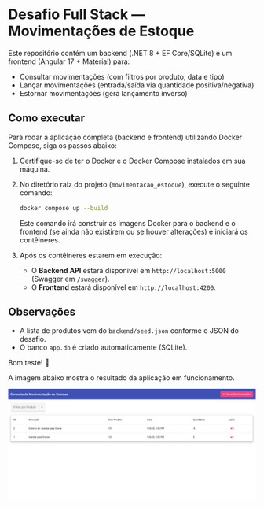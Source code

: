 # Desafio Full Stack — Movimentações de Estoque

Este repositório contém um backend (.NET 8 + EF Core/SQLite) e um frontend (Angular 17 + Material) para:
- Consultar movimentações (com filtros por produto, data e tipo)
- Lançar movimentações (entrada/saída via quantidade positiva/negativa)
- Estornar movimentações (gera lançamento inverso)

## Como executar

Para rodar a aplicação completa (backend e frontend) utilizando Docker Compose, siga os passos abaixo:

1.  Certifique-se de ter o Docker e o Docker Compose instalados em sua máquina.
2.  No diretório raiz do projeto (`movimentacao_estoque`), execute o seguinte comando:

    ```bash
    docker compose up --build
    ```

    Este comando irá construir as imagens Docker para o backend e o frontend (se ainda não existirem ou se houver alterações) e iniciará os contêineres.

3.  Após os contêineres estarem em execução:
    *   O **Backend API** estará disponível em `http://localhost:5000` (Swagger em `/swagger`).
    *   O **Frontend** estará disponível em `http://localhost:4200`.


## Observações
- A lista de produtos vem do `backend/seed.json` conforme o JSON do desafio.
- O banco `app.db` é criado automaticamente (SQLite).

Bom teste! 🚀

A imagem abaixo mostra o resultado da aplicação em funcionamento.

![alt text](image.png)
